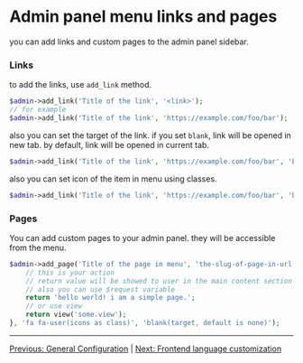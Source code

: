# Admin panel menu links and pages
you can add links and custom pages to the admin panel sidebar.

### Links
to add the links, use `add_link` method.

```php
$admin->add_link('Title of the link', '<link>');
// for example
$admin->add_link('Title of the link', 'https://example.com/foo/bar');
```

also you can set the target of the link. if you set `blank`, link will be opened in new tab. by default, link will be opened in current tab.

```php
$admin->add_link('Title of the link', 'https://example.com/foo/bar', 'blank');
```

also you can set icon of the item in menu using classes.

```php
$admin->add_link('Title of the link', 'https://example.com/foo/bar', 'blank', 'fa fa-user'); // fontawesome
```

### Pages
You can add custom pages to your admin panel. they will be accessible from the menu.

```php
$admin->add_page('Title of the page in menu', 'the-slug-of-page-in-url', function($request){
    // this is your action
    // return value will be showed to user in the main content section of the view
    // also you can use $request variable
    return 'hello world! i am a simple page.';
    // or use view
    return view('some.view');
}, 'fa fa-user(icons as class)', 'blank(target, default is none)');
```

---

[Previous: General Configuration](00_general_configuration.md) | [Next: Frontend language customization](02_lang.md)
